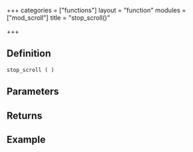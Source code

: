 +++
categories = ["functions"]
layout = "function"
modules = ["mod_scroll"]
title = "stop_scroll()"

+++

## Definition

    stop_scroll ( )

## Parameters

## Returns

## Example
